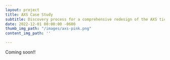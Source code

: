 ```yaml
---
layout: project
title: AXS Case Study
subtitle: Discovery process for a comprehensive redesign of the AXS ticketing app
date: 2022-12-01 00:00:00 -0600
thumb_img_path: "/images/axs-pink.png"
content_img_path: ''

---
```

Coming soon!!
